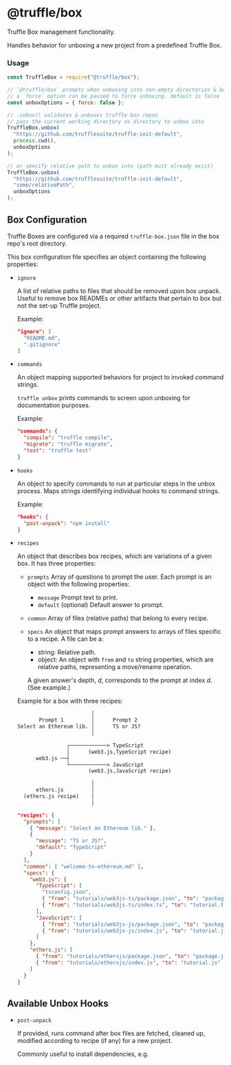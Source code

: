 # @truffle/box

Truffle Box management functionality.

Handles behavior for unboxing a new project from a predefined Truffle Box.

### Usage

```javascript
const TruffleBox = require("@truffle/box");

// `@truffle/box` prompts when unboxing into non-empty directories & before potential overwrites
// a `force` option can be passed to force unboxing. default is false
const unboxOptions = { force: false };

// .unbox() validates & unboxes truffle box repos
// pass the current working directory as directory to unbox into
TruffleBox.unbox(
  "https://github.com/trufflesuite/truffle-init-default",
  process.cwd(),
  unboxOptions
);

// or specify relative path to unbox into (path must already exist)
TruffleBox.unbox(
  "https://github.com/trufflesuite/truffle-init-default",
  "some/relativePath",
  unboxOptions
);
```

## Box Configuration

Truffle Boxes are configured via a required `truffle-box.json` file in the
box repo's root directory.

This box configuration file specifies an object containing the following
properties:

- `ignore`

  A list of relative paths to files that should be removed upon box unpack.
  Useful to remove box READMEs or other artifacts that pertain to box but not
  the set-up Truffle project.

  Example:

  ```json
  "ignore": [
    "README.md",
    ".gitignore"
  ]
  ```

- `commands`

  An object mapping supported behaviors for project to invoked command strings.

  `truffle unbox` prints commands to screen upon unboxing for documentation
  purposes.

  Example:

  ```json
  "commands": {
    "compile": "truffle compile",
    "migrate": "truffle migrate",
    "test": "truffle test"
  }
  ```

- `hooks`

  An object to specify commands to run at particular steps in the unbox
  process. Maps strings identifying individual hooks to command strings.

  Example:

  ```json
  "hooks": {
    "post-unpack": "npm install"
  }
  ```

- `recipes`

  An object that describes box recipes, which are variations of a given box. It has three properties:

  - `prompts`
    Array of questions to prompt the user. Each prompt is an object with the following properties:

    - `message`
      Prompt text to print.
    - `default`
      (optional) Default answer to prompt.

  - `common`
    Array of files (relative paths) that belong to every recipe.

  - `specs`
    An object that maps prompt answers to arrays of files specific to a recipe. A file can be a:

    - string: Relative path.
    - object: An object with `from` and `to` string properties, which are relative paths, representing a move/rename operation.

    A given answer's depth, _d_, corresponds to the prompt at index _d_. (See example.)

  Example for a box with three recipes:

  ```txt
                          │
         Prompt 1         │      Prompt 2
  Select an Ethereum lib. │      TS or JS?
                          │

                  ┌────────────> TypeScript
                  │      (web3.js,TypeScript recipe)
        web3.js ──┤
                  └────────────> JavaScript
                         (web3.js,JavaScript recipe)

                          │
        ethers.js         │
    (ethers.js recipe)    │
                          │
  ```

  ```json
  "recipes": {
    "prompts": [
      { "message": "Select an Ethereum lib." },
      {
        "message": "TS or JS?",
        "default": "TypeScript"
      }
    ],
    "common": [ "welcome-to-ethereum.md" ],
    "specs": {
      "web3.js": {
        "TypeScript": [
          "tsconfig.json",
          { "from": "tutorials/web3js-ts/package.json", "to": "package.json" },
          { "from": "tutorials/web3js-ts/index.ts", "to": "tutorial.ts" }
        ],
        "JavaScript": [
          { "from": "tutorials/web3js-js/package.json", "to": "package.json" },
          { "from": "tutorials/web3js-js/index.js", "to": "tutorial.js" }
        ]
      },
      "ethers.js": [
        { "from": "tutorials/ethersjs/package.json", "to": "package.json" },
        { "from": "tutorials/ethersjs/index.js", "to": "tutorial.js" }
      ]
    }
  }
  ```

## Available Unbox Hooks

- `post-unpack`

  If provided, runs command after box files are fetched, cleaned up, modified according to recipe (if any) for a
  new project.

  Commonly useful to install dependencies, e.g.
